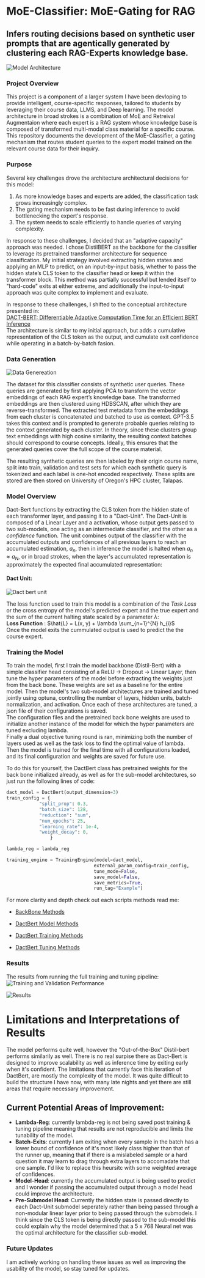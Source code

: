 # MoE-Classifier: MoE-Gating for RAG
Infers routing decisions based on synthetic user prompts that are agentically generated by clustering each RAG-Experts knowledge base.
---
![Model Architecture](Images/dact-chat-o.drawio.png)
### Project Overview
This project is a component of a larger system I have been devloping to provide intelligent, course-specific responses, tailored to students by leveraging their course data, LLMS, and Deep learning.
The model architecture in broad strokes is a combination of MoE and Retreival Augmentaion where each expert is a RAG system whose knowledge base is composed of transformed multi-modal class material for a specific course.
This repository documents the development of the MoE-Classifier, a gating mechanism that routes student queries to the expert model trained on the relevant course data for their inquiry.

### Purpose
Several key challenges drove the architecture architectural decisions for this model:
1. As more knowledge bases and experts are added, the classification task grows increasingly complex.
2. The gating mechanism needs to be fast during inference to avoid bottlenecking the expert's response.
3. The system needs to scale efficiently to handle queries of varying complexity.

In response to these challenges, I decided that an "adaptive capacity" approach was needed. I chose DistilBERT as the backbone for the classifier to leverage its pretrained transformer architecture for sequence classification. 
My initial strategy involved extracting hidden states and applying an MLP to predict, on an input-by-input basis, whether to pass the hidden state’s CLS token to the classifier head or keep it within the transformer block.
This method was partially successful but lended itself to "hard-code" exits at either extreme, and additionally the input-to-input approach was quite complex to implement and evaluate.  

In response to these challenges, I shifted to the conceptual architecture presented in:  
[DACT-BERT: Differentiable Adaptive Computation Time for an Efficient BERT Inference](https://arxiv.org/abs/2109.11745)  
The architecture is similar to my initial approach, but adds a cumulative representation of the CLS token as the output, and cumulate exit confidence while operating in a batch-by-batch fasion.
 
   
### Data Generation  

![Data Genereation](Images/data_gen.drawio%20(1).png)  

The dataset for this classifier consists of synthetic user queries. These queries are generated by first applying PCA to transform the vector embeddings of each RAG expert’s knowledge base. The transformed embeddings are then clustered using HDBSCAN, after which they are reverse-transformed. The extracted test metadata from the embeddings from each cluster is concatenated and batched to use as context. GPT-3.5 takes this context and is prompted to generate probable queries relating to the context generated by each cluster. In theory, since these clusters group text embeddings with high cosine similarity, the resulting context batches should correspond to course concepts. Ideally, this ensures that the generated queries cover the full scope of the course material.

The resulting synthetic queries are then labeled by their origin course name, split into train, validation and test sets for which  each synthetic query is tokenized and each label is one-hot encoded respectively. 
These splits are stored are then stored on University of Oregon's HPC cluster, Talapas. 

### Model Overview 
Dact-Bert functions by extracting the CLS token from the hidden state of each transformer layer, and passing it to a "Dact-Unit". The Dact-Unit is composed of a Linear Layer and a activation, whose output gets passed to two sub-models, one acting as an intermediate classifier, and the other as a *confidence* function. The unit combines output of the classifier with the accumulated outputs and confidences of all previous layers to reach an accumulated estimation, $a_{n}$, then in inference the model is halted when $a_{n} ≈ a_{N}$, or in broad strokes, when the layer's accumulated representation is approximately the expected final accumulated representation: 

#### Dact Unit:
![Dact bert unit](Images/Screenshot%202025-03-15%20at%207.21.07%20PM.png)

The loss function used to train this model is a combination of the *Task Loss* or the cross entropy of the model's predicted expert and the true expert and the sum of the current halting state scaled by a parameter $\lambda$:  
**Loss Function** : $\hat{L} = L(x, y) + \lambda \sum_{n=1}^{N} h_{i}$  
Once the model exits the cummulated output is used to predict the the course expert.

### Training the Model  
To train the model, first I train the model backbone (Distil-Bert) with a simple classifier head consisting of a ReLU -> Dropout -> Linear Layer, then tune the hyper parameters of the model before extracting the weights just from the back bone. These weights are set as a baseline for the entire model. Then the model's two sub-model architectures are trained and tuned jointly using optuna, controlling the number of layers, hidden units, batch-normalization, and activation. Once each of these architectures are tuned, a json file of their configurations is saved.  
The configuration files and the pretrained back bone weights are used to initialize another instance of the model for which the hyper parameters are tuned excluding lambda.  
Finally a dual objective tuning round is ran, minimizing both the number of layers used as well as the task loss to find the optimal value of lambda.  
Then the model is trained for the final time with all configurations loaded, and its final configuration and weights are saved for future use.  

To do this for yourself, the DactBert class has pretrained weights for the back bone initialized already, as well as for the sub-model architectures, so just run the following lines of code:


```python
dact_model = DactBert(output_dimension=3)
train_config = {
            "split_prop": 0.3,
            "batch_size": 128,
            "reduction": "sum",
            "num_epochs": 25,
            "learning_rate": 1e-4,
            "weight_decay": 0,
                }  

lambda_reg = lambda_reg

training_engine = TrainingEngine(model=dact_model,
                                external_param_config=train_config,
                                tune_mode=False, 
                                save_model=False,
                                save_metrics=True,
                                run_tag="Example")

```

For more clarity and depth check out each scripts methods read me:  

- [BackBone Methods](Models/BackBone/back_bone.md)  

- [DactBert Model Methods](Models/DactBert/dact_bert.md)  

- [DactBert Training Methods](Models/DactBert/training_engine.md)  

- [DactBert Tuning Methods](Models/Dactbert/tuning_engine.md)




### Results
The results from running the full training and tuning pipeline:  
![Training and Validation Performance](Images/training_validation_plot.png)
  
![Results](Images/Screenshot%202025-03-15%20at%206.49.45%20PM.png)


# Limitations and Interpretations of Results  
The model performs quite well, however the "Out-of-the-Box" Distil-bert performs similarily as well. There is no real surpise there as Dact-Bert is designed to improve scalability as well as inference time by exiting early when it's confident. The limitations that currently face this iteration of DactBert, are mostly the complexity of the model. It was quite difficult to build the structure I have now, with many late nights and yet there are still areas that require necessary improvement. 

## Current Potential Areas of Improvement:  
- **Lambda-Reg**: currently lambda-reg is not being saved post training & tuning pipeline meaning that results are not reproducible and limits the tunability of the model.
- **Batch-Exits**: currently I am exiting when every sample in the batch has a lower bound of confidence of it's most likely class higher than that of the runner up, meaning that if there is a  mislabeled sample or a hard question it may learn to drag through extra layers to accomadate that one sample. I'd like to replace this heursitc with some weighted average of confidences.  
- **Model-Head**: currently the accumulated output is being used to predict and I wonder if passing the accumulated output through a model head could improve the architecture.  
- **Pre-Submodel Head**: Currently the hidden state is passed directly to each Dact-Unit submodel seperately rather than being passed through a non-modular linear layer prior to being passed through the submodels. I think since the CLS token is being directly passed to the sub-model this could explain why the model determined that a 5 x 768 Neural net was the optimal architecture for the classifier sub-model.


### Future Updates
I am actively working on handling these issues as well as improving the usability of the model, so stay tuned for updates.

